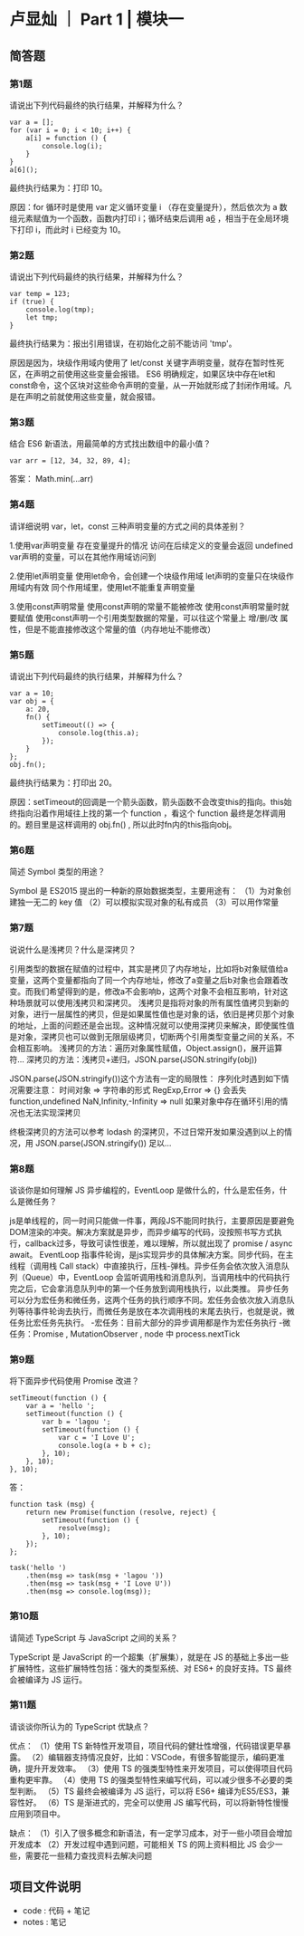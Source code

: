 # 卢显灿 ｜ Part 1 | 模块一

## 简答题

### 第1题
请说出下列代码最终的执行结果，并解释为什么？
```
var a = [];
for (var i = 0; i < 10; i++) {
    a[i] = function () {
        console.log(i);
    }
}
a[6]();
```

最终执行结果为：打印 10。

原因：for 循环时是使用 var 定义循环变量 i （存在变量提升），然后依次为 a 数组元素赋值为一个函数，函数内打印 i；循环结束后调用 a[6]() ，相当于在全局环境下打印 i，而此时 i 已经变为 10。


### 第2题
请说出下列代码最终的执行结果，并解释为什么？
```
var temp = 123;
if (true) {
    console.log(tmp);
    let tmp;
}
```

最终执行结果为：报出引用错误，在初始化之前不能访问 'tmp'。

原因是因为，块级作用域内使用了 let/const 关键字声明变量，就存在暂时性死区，在声明之前使用这些变量会报错。
ES6 明确规定，如果区块中存在let和const命令，这个区块对这些命令声明的变量，从一开始就形成了封闭作用域。凡是在声明之前就使用这些变量，就会报错。


### 第3题
结合 ES6 新语法，用最简单的方式找出数组中的最小值？
```
var arr = [12, 34, 32, 89, 4];
```

答案： Math.min(...arr)


### 第4题
请详细说明 var，let，const 三种声明变量的方式之间的具体差别？

1.使用var声明变量
存在变量提升的情况
访问在后续定义的变量会返回 undefined
var声明的变量，可以在其他作用域访问到

2.使用let声明变量
使用let命令，会创建一个块级作用域
let声明的变量只在块级作用域内有效
同个作用域里，使用let不能重复声明变量

3.使用const声明常量
使用const声明的常量不能被修改
使用const声明常量时就要赋值
使用const声明一个引用类型数据的常量，可以往这个常量上 增/删/改 属性，但是不能直接修改这个常量的值（内存地址不能修改）


### 第5题
请说出下列代码最终的执行结果，并解释为什么？
```
var a = 10;
var obj = {
    a: 20,
    fn() {
        setTimeout(() => {
            console.log(this.a);
        });
    }
};
obj.fn();
```

最终执行结果为：打印出 20。

原因：setTimeout的回调是一个箭头函数，箭头函数不会改变this的指向。this始终指向沿着作用域往上找的第一个 function ，看这个 function 最终是怎样调用的。题目里是这样调用的 obj.fn() , 所以此时fn内的this指向obj。


### 第6题
简述 Symbol 类型的用途？

Symbol 是 ES2015 提出的一种新的原始数据类型，主要用途有：
（1）为对象创建独一无二的 key 值
（2）可以模拟实现对象的私有成员
（3）可以用作常量


### 第7题
说说什么是浅拷贝？什么是深拷贝？

引用类型的数据在赋值的过程中，其实是拷贝了内存地址，比如将b对象赋值给a变量，这两个变量都指向了同一个内存地址，修改了a变量之后b对象也会跟着改变。而我们希望得到的是，修改a不会影响b，这两个对象不会相互影响，针对这种场景就可以使用浅拷贝和深拷贝。
浅拷贝是指将对象的所有属性值拷贝到新的对象，进行一层属性的拷贝，但是如果属性值也是对象的话，依旧是拷贝那个对象的地址，上面的问题还是会出现。这种情况就可以使用深拷贝来解决，即使属性值是对象，深拷贝也可以做到无限层级拷贝，切断两个引用类型变量之间的关系，不会相互影响。
浅拷贝的方法：遍历对象属性赋值，Object.assign()，展开运算符...
深拷贝的方法：浅拷贝+递归，JSON.parse(JSON.stringify(obj))

JSON.parse(JSON.stringify())这个方法有一定的局限性：
序列化时遇到如下情况需要注意：
时间对象 => 字符串的形式
RegExp,Error => {}
会丢失 function,undefined
NaN,Infinity,-Infinity => null
如果对象中存在循环引用的情况也无法实现深拷贝

终极深拷贝的方法可以参考 lodash 的深拷贝，不过日常开发如果没遇到以上的情况，用 JSON.parse(JSON.stringify()) 足以...


### 第8题
谈谈你是如何理解 JS 异步编程的，EventLoop 是做什么的，什么是宏任务，什么是微任务？

js是单线程的，同一时间只能做一件事，两段JS不能同时执行，主要原因是要避免DOM渲染的冲突。解决方案就是异步，而异步编写的代码，没按照书写方式执行，callback过多，导致可读性很差，难以理解，所以就出现了 promise / async await。
EventLoop 指事件轮询，是js实现异步的具体解决方案。同步代码，在主线程（调用栈 Call stack）中直接执行，压栈-弹栈。异步任务会依次放入消息队列（Queue）中，EventLoop 会监听调用栈和消息队列，当调用栈中的代码执行完之后，它会拿消息队列中的第一个任务放到调用栈执行，以此类推。
异步任务可以分为宏任务和微任务，这两个任务的执行顺序不同。宏任务会依次放入消息队列等待事件轮询去执行，而微任务是放在本次调用栈的末尾去执行，也就是说，微任务比宏任务先执行。
-宏任务：目前大部分的异步调用都是作为宏任务执行
-微任务：Promise , MutationObserver , node 中 process.nextTick


### 第9题
将下面异步代码使用 Promise 改进？
```
setTimeout(function () {
    var a = 'hello ';
    setTimeout(function () {
        var b = 'lagou ';
        setTimeout(function () {
            var c = 'I Love U';
            console.log(a + b + c);
        }, 10);
    }, 10);
}, 10);
```

答：

```
function task (msg) {
    return new Promise(function (resolve, reject) {
        setTimeout(function () {
            resolve(msg);
        }, 10);
    });
};

task('hello ')
    .then(msg => task(msg + 'lagou '))
    .then(msg => task(msg + 'I Love U'))
    .then(msg => console.log(msg));
```


### 第10题
请简述 TypeScript 与 JavaScript 之间的关系？

TypeScript 是 JavaScript 的一个超集（扩展集），就是在 JS 的基础上多出一些扩展特性，这些扩展特性包括：强大的类型系统、对 ES6+ 的良好支持。TS 最终会被编译为 JS 运行。


### 第11题
请谈谈你所认为的 TypeScript 优缺点？

优点：
（1）使用 TS 新特性开发项目，项目代码的健壮性增强，代码错误更早暴露。
（2）编辑器支持情况良好，比如：VSCode，有很多智能提示，编码更准确，提升开发效率。
（3）使用 TS 的强类型特性来开发项目，可以使得项目代码重构更牢靠。
（4）使用 TS 的强类型特性来编写代码，可以减少很多不必要的类型判断。
（5）TS 最终会被编译为 JS 运行，可以将 ES6+ 编译为ES5/ES3，兼容性好。
（6）TS 是渐进式的，完全可以使用 JS 编写代码，可以将新特性慢慢应用到项目中。

缺点：
（1）引入了很多概念和新语法，有一定学习成本，对于一些小项目会增加开发成本
（2）开发过程中遇到问题，可能相关 TS 的网上资料相比 JS 会少一些，需要花一些精力查找资料去解决问题



## 项目文件说明

- code : 代码 + 笔记
- notes : 笔记

